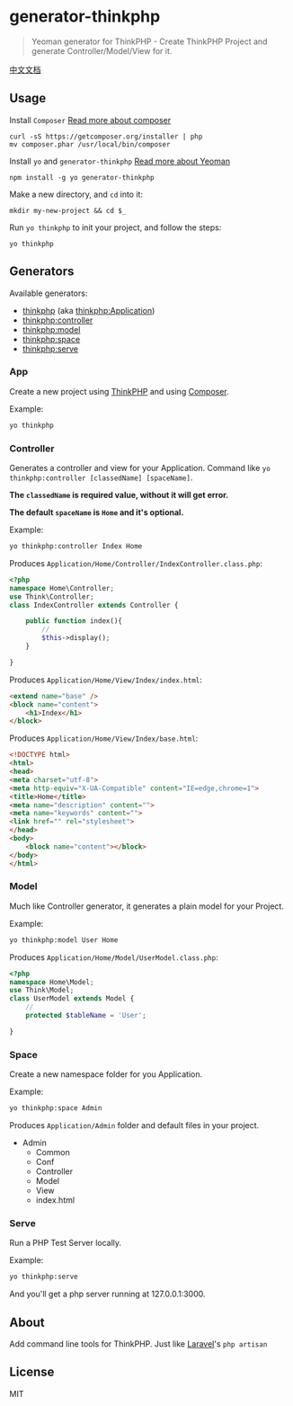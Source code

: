 # generator-thinkphp

> Yeoman generator for ThinkPHP - Create ThinkPHP Project and generate Controller/Model/View for it.

[中文文档](/README.md)

## Usage

Install `Composer` [Read more about composer](https://getcomposer.org/)
```
curl -sS https://getcomposer.org/installer | php
mv composer.phar /usr/local/bin/composer
```


Install `yo` and `generator-thinkphp` [Read more about Yeoman](http://yeoman.io/)
```
npm install -g yo generator-thinkphp
```

Make a new directory, and `cd` into it:
```
mkdir my-new-project && cd $_
```

Run `yo thinkphp` to init your project, and follow the steps:
```
yo thinkphp
```

## Generators

Available generators:

* [thinkphp](#Application) (aka [thinkphp:Application](#Application))
* [thinkphp:controller](#controller)
* [thinkphp:model](#model)
* [thinkphp:space](#space)
* [thinkphp:serve](#serve)

### App

Create a new project using [ThinkPHP](https://github.com/liu21st/thinkphp) and using [Composer](https://getcomposer.org/).

Example:
```bash
yo thinkphp
```

### Controller

Generates a controller and view for your Application. Command like `yo thinkphp:controller [classedName] [spaceName]`.

**The `classedName` is required value, without it will get error.**

**The default `spaceName` is `Home` and it's optional.**

Example:
```bash
yo thinkphp:controller Index Home
```

Produces `Application/Home/Controller/IndexController.class.php`:
```php
<?php
namespace Home\Controller;
use Think\Controller;
class IndexController extends Controller {

    public function index(){
    	//
        $this->display();
    }

}
```

Produces `Application/Home/View/Index/index.html`:

```html
<extend name="base" />
<block name="content">
	<h1>Index</h1>
</block>
```

Produces `Application/Home/View/Index/base.html`:

```html
<!DOCTYPE html>
<html>
<head>
<meta charset="utf-8">
<meta http-equiv="X-UA-Compatible" content="IE=edge,chrome=1">
<title>Home</title>
<meta name="description" content="">
<meta name="keywords" content="">
<link href="" rel="stylesheet">
</head>
<body>
    <block name="content"></block>
</body>
</html>
```

### Model

Much like Controller generator, it generates a plain model for your Project.

Example:
```bash
yo thinkphp:model User Home
```

Produces `Application/Home/Model/UserModel.class.php`:
```php
<?php
namespace Home\Model;
use Think\Model;
class UserModel extends Model {
	//
    protected $tableName = 'User';

}
```

### Space

Create a new namespace folder for you Application.

Example:
```bash
yo thinkphp:space Admin
```

Produces `Application/Admin` folder and default files in your project.

* Admin
	* Common
	* Conf
	* Controller
	* Model
	* View
	* index.html


### Serve

Run a PHP Test Server locally.

Example:
```bash
yo thinkphp:serve
```

And you'll get a php server running at 127.0.0.1:3000.

## About

Add command line tools for ThinkPHP. Just like [Laravel](http://laravel.com)'s `php artisan`

## License

MIT

